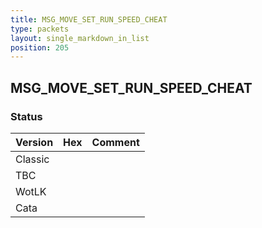 ```yaml
---
title: MSG_MOVE_SET_RUN_SPEED_CHEAT
type: packets
layout: single_markdown_in_list
position: 205
---
```


## MSG_MOVE_SET_RUN_SPEED_CHEAT

### Status

Version | Hex | Comment
---------- | ---------- | ---------- 
Classic |  |  
TBC |  |  
WotLK |  |  
Cata |  |  
